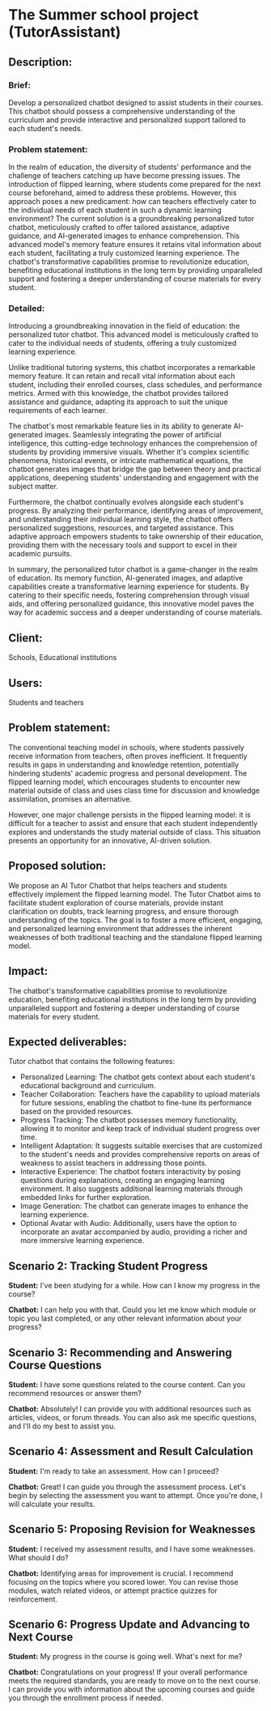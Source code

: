 # The Summer school project (TutorAssistant)

## Description:

### Brief:

Develop a personalized chatbot designed to assist students in their courses. This chatbot should possess a comprehensive understanding of the curriculum and provide interactive and personalized support tailored to each student's needs.

### Problem statement:

In the realm of education, the diversity of students' performance and the challenge of teachers catching up have become pressing issues. The introduction of flipped learning, where students come prepared for the next course beforehand, aimed to address these problems. However, this approach poses a new predicament: how can teachers effectively cater to the individual needs of each student in such a dynamic learning environment? The current solution is a groundbreaking personalized tutor chatbot, meticulously crafted to offer tailored assistance, adaptive guidance, and AI-generated images to enhance comprehension. This advanced model's memory feature ensures it retains vital information about each student, facilitating a truly customized learning experience. The chatbot's transformative capabilities promise to revolutionize education, benefiting educational institutions in the long term by providing unparalleled support and fostering a deeper understanding of course materials for every student.

### Detailed:

Introducing a groundbreaking innovation in the field of education: the personalized tutor chatbot. This advanced model is meticulously crafted to cater to the individual needs of students, offering a truly customized learning experience.

Unlike traditional tutoring systems, this chatbot incorporates a remarkable memory feature. It can retain and recall vital information about each student, including their enrolled courses, class schedules, and performance metrics. Armed with this knowledge, the chatbot provides tailored assistance and guidance, adapting its approach to suit the unique requirements of each learner.

The chatbot's most remarkable feature lies in its ability to generate AI-generated images. Seamlessly integrating the power of artificial intelligence, this cutting-edge technology enhances the comprehension of students by providing immersive visuals. Whether it's complex scientific phenomena, historical events, or intricate mathematical equations, the chatbot generates images that bridge the gap between theory and practical applications, deepening students' understanding and engagement with the subject matter.

Furthermore, the chatbot continually evolves alongside each student's progress. By analyzing their performance, identifying areas of improvement, and understanding their individual learning style, the chatbot offers personalized suggestions, resources, and targeted assistance. This adaptive approach empowers students to take ownership of their education, providing them with the necessary tools and support to excel in their academic pursuits.

In summary, the personalized tutor chatbot is a game-changer in the realm of education. Its memory function, AI-generated images, and adaptive capabilities create a transformative learning experience for students. By catering to their specific needs, fostering comprehension through visual aids, and offering personalized guidance, this innovative model paves the way for academic success and a deeper understanding of course materials.

## Client:

Schools, Educational institutions

## Users:

Students and teachers

## Problem statement:

The conventional teaching model in schools, where students passively receive information from teachers, often proves inefficient. It frequently results in gaps in understanding and knowledge retention, potentially hindering students' academic progress and personal development. The flipped learning model, which encourages students to encounter new material outside of class and uses class time for discussion and knowledge assimilation, promises an alternative.

However, one major challenge persists in the flipped learning model: it is difficult for a teacher to assist and ensure that each student independently explores and understands the study material outside of class. This situation presents an opportunity for an innovative, AI-driven solution.

## Proposed solution:

We propose an AI Tutor Chatbot that helps teachers and students effectively implement the flipped learning model. The Tutor Chatbot aims to facilitate student exploration of course materials, provide instant clarification on doubts, track learning progress, and ensure thorough understanding of the topics. The goal is to foster a more efficient, engaging, and personalized learning environment that addresses the inherent weaknesses of both traditional teaching and the standalone flipped learning model.

## Impact:

The chatbot's transformative capabilities promise to revolutionize education, benefiting educational institutions in the long term by providing unparalleled support and fostering a deeper understanding of course materials for every student.

## Expected deliverables:

Tutor chatbot that contains the following features:

- Personalized Learning: The chatbot gets context about each student's educational background and curriculum.
- Teacher Collaboration: Teachers have the capability to upload materials for future sessions, enabling the chatbot to fine-tune its performance based on the provided resources.
- Progress Tracking: The chatbot possesses memory functionality, allowing it to monitor and keep track of individual student progress over time.
- Intelligent Adaptation: It suggests suitable exercises that are customized to the student's needs and provides comprehensive reports on areas of weakness to assist teachers in addressing those points.
- Interactive Experience: The chatbot fosters interactivity by posing questions during explanations, creating an engaging learning environment. It also suggests additional learning materials through embedded links for further exploration.
- Image Generation: The chatbot can generate images to enhance the learning experience.
- Optional Avatar with Audio: Additionally, users have the option to incorporate an avatar accompanied by audio, providing a richer and more immersive learning experience.

## Scenario 2: Tracking Student Progress

**Student:** I've been studying for a while. How can I know my progress in the course?

**Chatbot:** I can help you with that. Could you let me know which module or topic you last completed, or any other relevant information about your progress?

## Scenario 3: Recommending and Answering Course Questions

**Student:** I have some questions related to the course content. Can you recommend resources or answer them?

**Chatbot:** Absolutely! I can provide you with additional resources such as articles, videos, or forum threads. You can also ask me specific questions, and I'll do my best to assist you.

## Scenario 4: Assessment and Result Calculation

**Student:** I'm ready to take an assessment. How can I proceed?

**Chatbot:** Great! I can guide you through the assessment process. Let's begin by selecting the assessment you want to attempt. Once you're done, I will calculate your results.

## Scenario 5: Proposing Revision for Weaknesses

**Student:** I received my assessment results, and I have some weaknesses. What should I do?

**Chatbot:** Identifying areas for improvement is crucial. I recommend focusing on the topics where you scored lower. You can revise those modules, watch related videos, or attempt practice quizzes for reinforcement.

## Scenario 6: Progress Update and Advancing to Next Course

**Student:** My progress in the course is going well. What's next for me?

**Chatbot:** Congratulations on your progress! If your overall performance meets the required standards, you are ready to move on to the next course. I can provide you with information about the upcoming courses and guide you through the enrollment process if needed.
